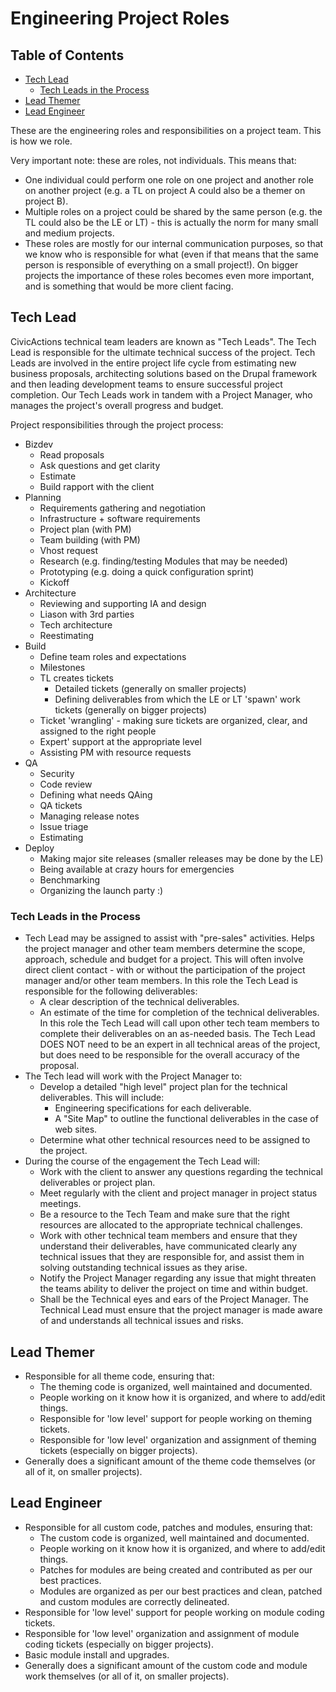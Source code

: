 # Engineering Project Roles

## Table of Contents

* [Tech Lead](#tech-lead)
	- [Tech Leads in the Process](#tech-lead-process)
* [Lead Themer](#lead-themer)
* [Lead Engineer](#lead-engineer)

These are the engineering roles and responsibilities on a project team. This is how we role.

Very important note: these are roles, not individuals. This means that:

* One individual could perform one role on one project and another role on another project (e.g. a TL on project A could also be a themer on project B).
* Multiple roles on a project could be shared by the same person (e.g. the TL could also be the LE or LT) - this is actually the norm for many small and medium projects.
* These roles are mostly for our internal communication purposes, so that we know who is responsible for what (even if that means that the same person is responsible of everything on a small project!). On bigger projects the importance of these roles becomes even more important, and is something that would be more client facing.

## <a name="tech-lead"></a>Tech Lead

CivicActions technical team leaders are known as "Tech Leads". The Tech Lead is responsible for the ultimate technical success of the project. Tech Leads are involved in the entire project life cycle from estimating new business proposals, architecting solutions based on the Drupal framework and then leading development teams to ensure successful project completion. Our Tech Leads work in tandem with a Project Manager, who manages the project's overall progress and budget.

Project responsibilities through the project process:

* Bizdev
	- Read proposals
	- Ask questions and get clarity
	- Estimate
	- Build rapport with the client
* Planning
	- Requirements gathering and negotiation
	- Infrastructure + software requirements
	- Project plan (with PM)
	- Team building (with PM)
	- Vhost request
	- Research (e.g. finding/testing Modules that may be needed)
	- Prototyping (e.g. doing a quick configuration sprint)
	- Kickoff
* Architecture
	- Reviewing and supporting IA and design
	- Liason with 3rd parties
	- Tech architecture
	- Reestimating
* Build
	- Define team roles and expectations
	- Milestones
	- TL creates tickets
		- Detailed tickets (generally on smaller projects)
		- Defining deliverables from which the LE or LT 'spawn' work tickets (generally on bigger projects)
	- Ticket 'wrangling' - making sure tickets are organized, clear, and assigned to the right people
	- Expert' support at the appropriate level
	- Assisting PM with resource requests
* QA
	- Security
	- Code review
	- Defining what needs QAing
	- QA tickets
	- Managing release notes
	- Issue triage
	- Estimating
* Deploy
	- Making major site releases (smaller releases may be done by the LE)
	- Being available at crazy hours for emergencies
	- Benchmarking
	- Organizing the launch party :)

### <a name="tech-lead-process"></a>Tech Leads in the Process

* Tech Lead may be assigned to assist with "pre-sales" activities. Helps the project manager and other team members determine the scope, approach, schedule and budget for a project. This will often involve direct client contact - with or without the participation of the project manager and/or other team members. In this role the Tech Lead is responsible for the following deliverables:
	- A clear description of the technical deliverables.
	- An estimate of the time for completion of the technical deliverables. In this role the Tech Lead will call upon other tech team members to complete their deliverables on an as-needed basis. The Tech Lead DOES NOT need to be an expert in all technical areas of the project, but does need to be responsible for the overall accuracy of the proposal.
* The Tech lead will work with the Project Manager to:
	- Develop a detailed "high level" project plan for the technical deliverables. This will include:
		- Engineering specifications for each deliverable.
		- A "Site Map" to outline the functional deliverables in the case of web sites.
	- Determine what other technical resources need to be assigned to the project.
* During the course of the engagement the Tech Lead will:
	- Work with the client to answer any questions regarding the technical deliverables or project plan.
	- Meet regularly with the client and project manager in project status meetings.
	- Be a resource to the Tech Team and make sure that the right resources are allocated to the appropriate technical challenges.
	- Work with other technical team members and ensure that they understand their deliverables, have communicated clearly any technical issues that they are responsible for, and assist them in solving outstanding technical issues as they arise.
	- Notify the Project Manager regarding any issue that might threaten the teams ability to deliver the project on time and within budget.
	- Shall be the Technical eyes and ears of the Project Manager. The Technical Lead must ensure that the project manager is made aware of and understands all technical issues and risks.

## <a name="lead-themer"></a>Lead Themer

* Responsible for all theme code, ensuring that:
	- The theming code is organized, well maintained and documented.
	- People working on it know how it is organized, and where to add/edit things.
	- Responsible for 'low level' support for people working on theming tickets.
	- Responsible for 'low level' organization and assignment of theming tickets (especially on bigger projects).
* Generally does a significant amount of the theme code themselves (or all of it, on smaller projects).

## <a name="lead-engineer"></a>Lead Engineer

* Responsible for all custom code, patches and modules, ensuring that:
	- The custom code is organized, well maintained and documented.
	- People working on it know how it is organized, and where to add/edit things.
	- Patches for modules are being created and contributed as per our best practices.
	- Modules are organized as per our best practices and clean, patched and custom modules are correctly delineated.
* Responsible for 'low level' support for people working on module coding tickets.
* Responsible for 'low level' organization and assignment of module coding tickets (especially on bigger projects).
* Basic module install and upgrades.
* Generally does a significant amount of the custom code and module work themselves (or all of it, on smaller projects).
